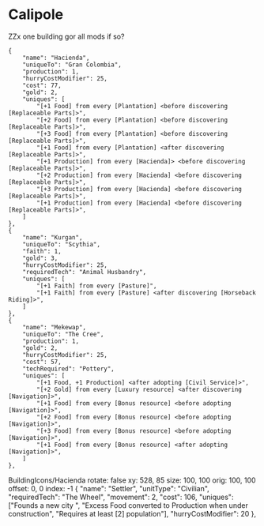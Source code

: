 # Calipole
ZZx one building gor all mods if so?

	{
		"name": "Hacienda",
		"uniqueTo": "Gran Colombia",
		"production": 1,
        "hurryCostModifier": 25,
		"cost": 77,
		"gold": 2,
		"uniques": [
			"[+1 Food] from every [Plantation] <before discovering [Replaceable Parts]>",
			"[+2 Food] from every [Plantation] <before discovering [Replaceable Parts]>",
			"[+3 Food] from every [Plantation] <before discovering [Replaceable Parts]>",
			"[+1 Food] from every [Plantation] <after discovering [Replaceable Parts]>",
			"[+1 Production] from every [Hacienda]> <before discovering [Replaceable Parts]>",
			"[+2 Production] from every [Hacienda] <before discovering [Replaceable Parts]>",
			"[+3 Production] from every [Hacienda] <before discovering [Replaceable Parts]>",
			"[+1 Production] from every [Hacienda] <before discovering [Replaceable Parts]>",
		]
	},
	{
		"name": "Kurgan",
		"uniqueTo": "Scythia",
		"faith": 1,
		"gold": 3,
        "hurryCostModifier": 25,
		"requiredTech": "Animal Husbandry",
		"uniques": [
			"[+1 Faith] from every [Pasture]",
			"[+1 Faith] from every [Pasture] <after discovering [Horseback Riding]>",
		]
	},
	{
		"name": "Mekewap",
		"uniqueTo": "The Cree",
		"production": 1,
		"gold": 2,
        "hurryCostModifier": 25,
		"cost": 57,
		"techRequired": "Pottery",
		"uniques": [
			"[+1 Food, +1 Production] <after adopting [Civil Service]>",
			"[+2 Gold] from every [Luxury resource] <after discovering [Navigation]>",
			"[+1 Food] from every [Bonus resource] <before adopting [Navigation]>",
			"[+2 Food] from every [Bonus resource] <before adopting [Navigation]>",
			"[+3 Food] from every [Bonus resource] <before adopting [Navigation]>",
			"[+1 Food] from every [Bonus resource] <after adopting [Navigation]>",
		]
	},
BuildingIcons/Hacienda
  rotate: false
  xy: 528, 85
  size: 100, 100
  orig: 100, 100
  offset: 0, 0
  index: -1
{
		"name": "Settler",
		"unitType": "Civilian",
		"requiredTech": "The Wheel",
		"movement": 2,
		"cost": 106,
		"uniques": ["Founds a new city <by consuming this unit>", "Excess Food converted to Production when under construction",
			"Requires at least [2] population"],
		"hurryCostModifier": 20
	},
